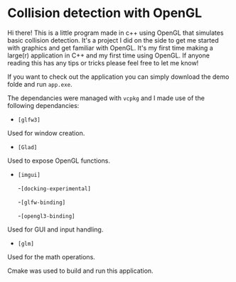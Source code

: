 # Collision detection with OpenGL


Hi there! This is a little program made in c++ using OpenGL that simulates basic collision detection.
It's a project I did on the side to get me started with graphics and get familiar with OpenGL.
It's my first time making a large(r) application in C++ and my first time using OpenGL. If anyone reading this has any tips or tricks please feel free to let me know!

If you want to check out the application you can simply download the demo folde and run `app.exe`.

The dependancies were managed with `vcpkg` and I made use of the following dependancies:
  
  - `[glfw3]`		
 
  Used for window creation.
  
  - `[Glad]`
  
  Used to expose OpenGL functions.
  
  - `[imgui]` 
  
      -`[docking-experimental]`
    
      -`[glfw-binding]`
    
      -`[opengl3-binding]`
    
  Used for GUI and input handling.
  
  - `[glm]`
 
  Used for the math operations.

  Cmake was used to build and run this application.


